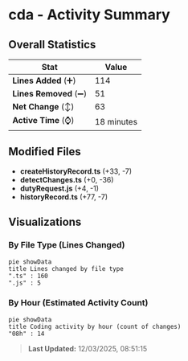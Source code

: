 # cda - Activity Summary 

## Overall Statistics

| Stat                   | Value                                                             |
| ---------------------- | ----------------------------------------------------------------- |
| **Lines Added** (➕)   | 114                                          |
| **Lines Removed** (➖) | 51                                        |
| **Net Change** (↕)    | 63                |
| **Active Time** (⌚)   | 18 minutes |


## Modified Files
- **createHistoryRecord.ts** (+33, -7)
- **detectChanges.ts** (+0, -36)
- **dutyRequest.js** (+4, -1)
- **historyRecord.ts** (+77, -7)

## Visualizations

### By File Type (Lines Changed)

```mermaid
pie showData
title Lines changed by file type
".ts" : 160
".js" : 5
```

### By Hour (Estimated Activity Count)

```mermaid
pie showData
title Coding activity by hour (count of changes)
"08h" : 14
```


> **Last Updated:** 12/03/2025, 08:51:15